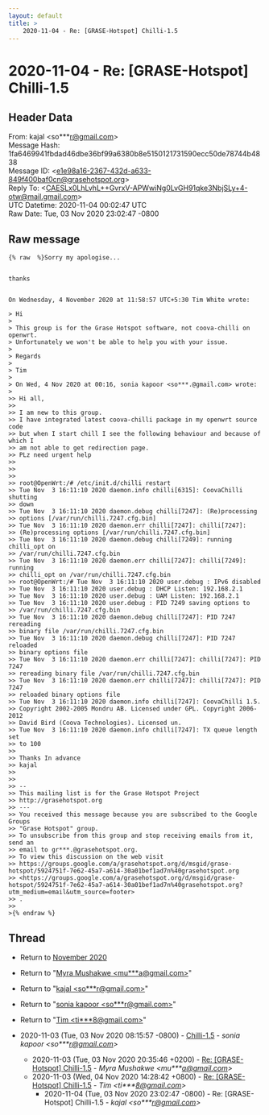 ```yaml
---
layout: default
title: >
    2020-11-04 - Re: [GRASE-Hotspot] Chilli-1.5
---
```


# 2020-11-04 - Re: [GRASE-Hotspot] Chilli-1.5

## Header Data

From: kajal \<so***r@gmail.com\><br>
Message Hash: 1fa6469941fbdad46dbe36bf99a6380b8e5150121731590ecc50de78744b4838<br>
Message ID: \<e1e98a16-2367-432d-a633-849f400baf0cn@grasehotspot.org\><br>
Reply To: \<CAESLx0LhLvhL++GvrxV-APWwiNg0LvGH91qke3NbjSLy+4-otw@mail.gmail.com\><br>
UTC Datetime: 2020-11-04 00:02:47 UTC<br>
Raw Date: Tue, 03 Nov 2020 23:02:47 -0800<br>

## Raw message

```
{% raw  %}Sorry my apologise...


thanks 


On Wednesday, 4 November 2020 at 11:58:57 UTC+5:30 Tim White wrote:

> Hi
>
> This group is for the Grase Hotspot software, not coova-chilli on openwrt. 
> Unfortunately we won't be able to help you with your issue.
>
> Regards
>
> Tim
>
> On Wed, 4 Nov 2020 at 00:16, sonia kapoor <so***.@gmail.com> wrote:
>
>> Hi all,
>>
>> I am new to this group.
>> I have integrated latest coova-chilli package in my openwrt source code 
>> but when I start chill I see the following behaviour and because of which I 
>> am not able to get redirection page.
>> PLz need urgent help
>>
>>
>>
>> root@OpenWrt:/# /etc/init.d/chilli restart
>> Tue Nov  3 16:11:10 2020 daemon.info chilli[6315]: CoovaChilli shutting 
>> down
>> Tue Nov  3 16:11:10 2020 daemon.debug chilli[7247]: (Re)processing 
>> options [/var/run/chilli.7247.cfg.bin]
>> Tue Nov  3 16:11:10 2020 daemon.err chilli[7247]: chilli[7247]: 
>> (Re)processing options [/var/run/chilli.7247.cfg.bin]
>> Tue Nov  3 16:11:10 2020 daemon.debug chilli[7249]: running chilli_opt on 
>> /var/run/chilli.7247.cfg.bin
>> Tue Nov  3 16:11:10 2020 daemon.err chilli[7247]: chilli[7249]: running 
>> chilli_opt on /var/run/chilli.7247.cfg.bin
>> root@OpenWrt:/# Tue Nov  3 16:11:10 2020 user.debug : IPv6 disabled 
>> Tue Nov  3 16:11:10 2020 user.debug : DHCP Listen: 192.168.2.1
>> Tue Nov  3 16:11:10 2020 user.debug : UAM Listen: 192.168.2.1
>> Tue Nov  3 16:11:10 2020 user.debug : PID 7249 saving options to 
>> /var/run/chilli.7247.cfg.bin
>> Tue Nov  3 16:11:10 2020 daemon.debug chilli[7247]: PID 7247 rereading 
>> binary file /var/run/chilli.7247.cfg.bin
>> Tue Nov  3 16:11:10 2020 daemon.debug chilli[7247]: PID 7247 reloaded 
>> binary options file
>> Tue Nov  3 16:11:10 2020 daemon.err chilli[7247]: chilli[7247]: PID 7247 
>> rereading binary file /var/run/chilli.7247.cfg.bin
>> Tue Nov  3 16:11:10 2020 daemon.err chilli[7247]: chilli[7247]: PID 7247 
>> reloaded binary options file
>> Tue Nov  3 16:11:10 2020 daemon.info chilli[7247]: CoovaChilli 1.5. 
>> Copyright 2002-2005 Mondru AB. Licensed under GPL. Copyright 2006-2012 
>> David Bird (Coova Technologies). Licensed un.
>> Tue Nov  3 16:11:10 2020 daemon.info chilli[7247]: TX queue length set 
>> to 100
>>
>> Thanks In advance
>> kajal
>>
>>
>> -- 
>> This mailing list is for the Grase Hotspot Project 
>> http://grasehotspot.org
>> --- 
>> You received this message because you are subscribed to the Google Groups 
>> "Grase Hotspot" group.
>> To unsubscribe from this group and stop receiving emails from it, send an 
>> email to gr***.@grasehotspot.org.
>> To view this discussion on the web visit 
>> https://groups.google.com/a/grasehotspot.org/d/msgid/grase-hotspot/5924751f-7e62-45a7-a614-30a01bef1ad7n%40grasehotspot.org 
>> <https://groups.google.com/a/grasehotspot.org/d/msgid/grase-hotspot/5924751f-7e62-45a7-a614-30a01bef1ad7n%40grasehotspot.org?utm_medium=email&utm_source=footer>
>> .
>>
>{% endraw %}
```

## Thread

+ Return to [November 2020](/archive/2020/11)

+ Return to "[Myra Mushakwe <mu***a<span>@</span>gmail.com>](/authors/mu___a_at_gmail_com)"
+ Return to "[kajal <so***r<span>@</span>gmail.com>](/authors/so___r_at_gmail_com)"
+ Return to "[sonia kapoor <so***r<span>@</span>gmail.com>](/authors/so___r_at_gmail_com)"
+ Return to "[Tim <ti***8<span>@</span>gmail.com>](/authors/ti___8_at_gmail_com)"

+ 2020-11-03 (Tue, 03 Nov 2020 08:15:57 -0800) - [Chilli-1.5](/archive/2020/11/df609e2c8119646305c095a1ea30933ba4723083b167f399a53dd74807a14ea3) - _sonia kapoor \<so***r@gmail.com\>_
  + 2020-11-03 (Tue, 03 Nov 2020 20:35:46 +0200) - [Re: [GRASE-Hotspot] Chilli-1.5](/archive/2020/11/a1965b838d99f51d94bedf9588326649493cfd507b2c04910ce26fa89933013a) - _Myra Mushakwe \<mu***a@gmail.com\>_
  + 2020-11-03 (Wed, 04 Nov 2020 14:28:42 +0800) - [Re: [GRASE-Hotspot] Chilli-1.5](/archive/2020/11/f3d1656dbe2641b43bea9b2acbfd35abf36c98bc30918a0ad5317aa64bce0446) - _Tim \<ti***8@gmail.com\>_
    + 2020-11-04 (Tue, 03 Nov 2020 23:02:47 -0800) - Re: [GRASE-Hotspot] Chilli-1.5 - _kajal \<so***r@gmail.com\>_

